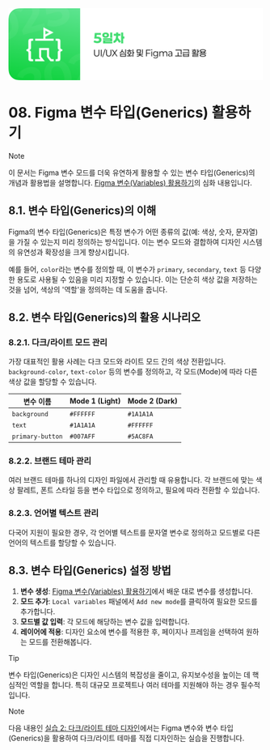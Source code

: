 <img src="./header.png" />

# 08. Figma 변수 타입(Generics) 활용하기

> [!NOTE]
> 이 문서는 Figma 변수 모드를 더욱 유연하게 활용할 수 있는 변수 타입(Generics)의 개념과 활용법을 설명합니다. [Figma 변수(Variables) 활용하기](./07-Figma-Variables.md)의 심화 내용입니다.

## 8.1. 변수 타입(Generics)의 이해

Figma의 변수 타입(Generics)은 특정 변수가 어떤 종류의 값(예: 색상, 숫자, 문자열)을 가질 수 있는지 미리 정의하는 방식입니다. 이는 변수 모드와 결합하여 디자인 시스템의 유연성과 확장성을 크게 향상시킵니다.

예를 들어, `color`라는 변수를 정의할 때, 이 변수가 `primary`, `secondary`, `text` 등 다양한 용도로 사용될 수 있음을 미리 지정할 수 있습니다. 이는 단순히 색상 값을 저장하는 것을 넘어, 색상의 '역할'을 정의하는 데 도움을 줍니다.

## 8.2. 변수 타입(Generics)의 활용 시나리오

### 8.2.1. 다크/라이트 모드 관리

가장 대표적인 활용 사례는 다크 모드와 라이트 모드 간의 색상 전환입니다. `background-color`, `text-color` 등의 변수를 정의하고, 각 모드(Mode)에 따라 다른 색상 값을 할당할 수 있습니다.

| 변수 이름       | Mode 1 (Light) | Mode 2 (Dark) |
| --------------- | -------------- | ------------- |
| `background`    | `#FFFFFF`      | `#1A1A1A`     |
| `text`          | `#1A1A1A`      | `#FFFFFF`     |
| `primary-button`| `#007AFF`      | `#5AC8FA`     |

### 8.2.2. 브랜드 테마 관리

여러 브랜드 테마를 하나의 디자인 파일에서 관리할 때 유용합니다. 각 브랜드에 맞는 색상 팔레트, 폰트 스타일 등을 변수 타입으로 정의하고, 필요에 따라 전환할 수 있습니다.

### 8.2.3. 언어별 텍스트 관리

다국어 지원이 필요한 경우, 각 언어별 텍스트를 문자열 변수로 정의하고 모드별로 다른 언어의 텍스트를 할당할 수 있습니다.

## 8.3. 변수 타입(Generics) 설정 방법

1.  **변수 생성**: [Figma 변수(Variables) 활용하기](./07-Figma-Variables.md)에서 배운 대로 변수를 생성합니다.
2.  **모드 추가**: `Local variables` 패널에서 `Add new mode`를 클릭하여 필요한 모드를 추가합니다.
3.  **모드별 값 입력**: 각 모드에 해당하는 변수 값을 입력합니다.
4.  **레이어에 적용**: 디자인 요소에 변수를 적용한 후, 페이지나 프레임을 선택하여 원하는 모드를 전환해봅니다.

> [!TIP]
> 변수 타입(Generics)은 디자인 시스템의 복잡성을 줄이고, 유지보수성을 높이는 데 핵심적인 역할을 합니다. 특히 대규모 프로젝트나 여러 테마를 지원해야 하는 경우 필수적입니다.

> [!NOTE]
> 다음 내용인 [실습 2: 다크/라이트 테마 디자인](./09-Practice-2.md)에서는 Figma 변수와 변수 타입(Generics)을 활용하여 다크/라이트 테마를 직접 디자인하는 실습을 진행합니다.
